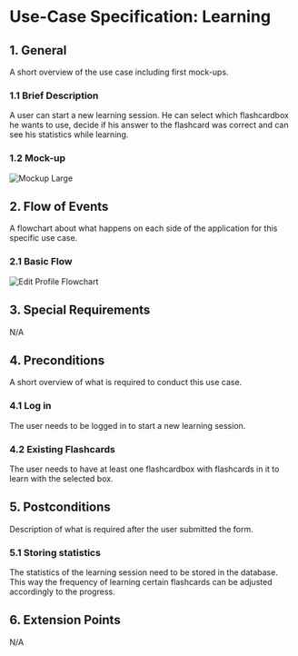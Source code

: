 # Use-Case Specification: Learning


## 1. General
A short overview of the use case including first mock-ups.
### 1.1 Brief Description

A user can start a new learning session. He can select which flashcardbox he wants to use, decide if his answer to the flashcard was correct and can see his statistics while learning.

### 1.2 Mock-up

![Mockup Large](https://github.com/phoenixfeder/fc-com/raw/master/UseCases/Learning/Learning_Mockup.png)

## 2. Flow of Events
A flowchart about what happens on each side of the application for this specific use case.
### 2.1 Basic Flow

![Edit Profile Flowchart](https://github.com/phoenixfeder/fc-com/raw/master/UseCases/Learning/Learning_Flowchart.jpg)

## 3. Special Requirements

N/A

## 4. Preconditions
A short overview of what is required to conduct this use case.

### 4.1 Log in
The user needs to be logged in to start a new learning session.
 
### 4.2 Existing Flashcards
The user needs to have at least one flashcardbox with flashcards in it to learn with the selected box.
 
## 5. Postconditions
Description of what is required after the user submitted the form.

### 5.1 Storing statistics
The statistics of the learning session need to be stored in the database.
This way the frequency of learning certain flashcards can be adjusted accordingly to the progress.

## 6. Extension Points
N/A
